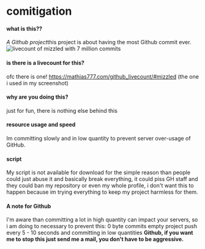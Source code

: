 # comitigation
#### what is this??
*A Github project*this project is about having the most Github commit ever.
![livecount of mizzled with 7 million commits](https://i.ibb.co/2hbdpGM/githublc.jpg)
#### is there is a livecount for this?
ofc there is one!
https://mathias777.com/github_livecount/#mizzled 
(the one i used in my screenshot)
#### why are you doing this?
just for fun, there is nothing else behind this
#### resource usage and speed
Im committing slowly and in low quantity to prevent server over-usage of GitHub.
#### script
My script is not available for download for the simple reason than people could just abuse it and basically break everything, it could piss GH staff and they could ban my repository or even my whole profile, i don't want this to happen because im trying everything to keep my project harmless for them.
#### A note for Github
I'm aware than committing a lot in high quantity can impact your servers, so i am doing to necessary to prevent this:
0 byte commits
empty project
push every 5 - 10 seconds
and committing in low quantities
**Github, if you want me to stop this just send me a mail, you don't have to be aggressive.**

